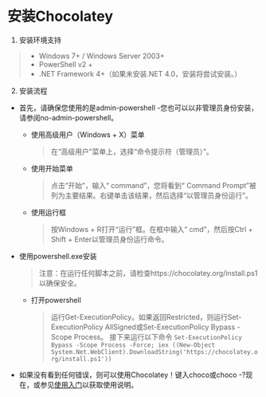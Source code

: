 # 安装Chocolatey

1. 安装环境支持 

> - Windows 7+ / Windows Server 2003+
> - PowerShell v2 +
> - .NET Framework 4+（如果未安装.NET 4.0，安装将尝试安装。）

2. 安装流程

+ 首先，请确保您使用的是admin-powershell -您也可以以非管理员身份安装，请参阅no-admin-powershell。

    - 使用高级用户（Windows + X）菜单 
        > 在“高级用户”菜单上，选择“命令提示符（管理员）”。
    - 使用开始菜单 
        > 点击“开始”，输入“ command”，您将看到“ Command Prompt”被列为主要结果。右键单击该结果，然后选择“以管理员身份运行”。
    - 使用运行框
        > 按Windows + R打开“运行”框。在框中输入“ cmd”，然后按Ctrl + Shift + Enter以管理员身份运行命令。
+ 使用powershell.exe安装
    > 注意：在运行任何脚本之前，请检查https://chocolatey.org/install.ps1以确保安全。

    - 打开powershell
        > 运行Get-ExecutionPolicy。如果返回Restricted，则运行Set-ExecutionPolicy AllSigned或Set-ExecutionPolicy Bypass -Scope Process。
        > 接下来运行以下命令 `Set-ExecutionPolicy Bypass -Scope Process -Force; iex ((New-Object System.Net.WebClient).DownloadString('https://chocolatey.org/install.ps1'))`
+ 如果没有看到任何错误，则可以使用Chocolatey！键入choco或choco -?现在，或参见[使用入门](https://chocolatey.org/docs/getting-started)以获取使用说明。
